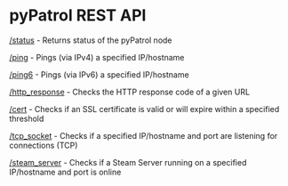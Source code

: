 # pyPatrol REST API

[/status](status.md) - Returns status of the pyPatrol node

[/ping](ping.md) - Pings (via IPv4) a specified IP/hostname

[/ping6](ping6.md) - Pings (via IPv6) a specified IP/hostname

[/http_response](http_response.md) - Checks the HTTP response code of a given URL

[/cert](cert.md) - Checks if an SSL certificate is valid or will expire within a specified threshold

[/tcp_socket](tcp_socket.md) - Checks if a specified IP/hostname and port are listening for connections (TCP)

[/steam_server](steam_server.md) - Checks if a Steam Server running on a specified IP/hostname and port is online